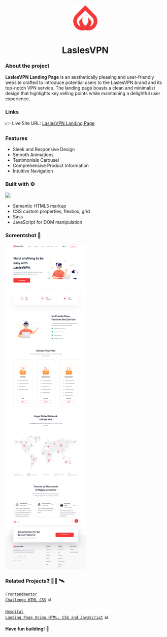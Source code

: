 <div align='center'><img src='https://raw.githubusercontent.com/vinhphuphan/Lasles-VPN-Landing-Page/main/images/logo.svg' style="width: 8vw"/> 
  <h1 >LaslesVPN</h1>
</div>

### About the project

<p><strong>LaslesVPN Landing Page</strong> is an aesthetically pleasing and user-friendly website crafted to introduce potential users to the LaslesVPN brand and its top-notch VPN service. The landing page boasts a clean and minimalist design that highlights key selling points while maintaining a delightful user experience.</p>

### Links
👉 Live Site URL: [LaslesVPN Landing Page](https://laslesvpn.z8.web.core.windows.net/)

### Features
- Sleek and Responsive Design
- Smooth Animations
- Testimonials Carousel
- Comprehensive Product Information
- Intuitive Navigation

### Built with ⚙️
[![](https://skillicons.dev/icons?i=html,css,js,sass)](https://skillicons.dev)
- Semantic HTML5 markup
- CSS custom properties, flexbox, grid
- Sass 
- JavaScript for DOM manipulation

### Screentshot 📸
<img src="https://raw.githubusercontent.com/vinhphuphan/Lasles-VPN-Landing-Page/main/images/laslesvpn.z8.web.core.windows.net_.png" style="max-width: 100%">

### Related Projects:question: 👨‍💻 🛰️
<code>[Frontendmentor Challenge HTML CSS](https://github.com/vinhphuphan/Frontendmentor-Challenge-HTML-CSS)</code> 📊

<code>[Hospital Landing Page Using HTML, CSS and JavaScript](https://github.com/vinhphuphan/Hospital-Landing-Page)</code> 📊

**Have fun building!** 🚀
